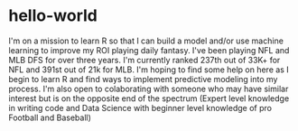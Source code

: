 # hello-world
I'm on a mission to learn R so that I can build a model and/or use machine learning to improve my ROI playing daily fantasy.
I've been playing NFL and MLB DFS for over three years. I'm currently ranked 237th out of 33K+ for NFL and 391st out of 21k for MLB. I'm hoping to find some help on here as I begin to learn R and find ways to implement predictive modeling into my process. I'm also open to colaborating with someone who may have similar interest but is on the opposite end of the spectrum (Expert level knowledge in writing code and Data Science with beginner level knowledge of pro Football and Baseball)
